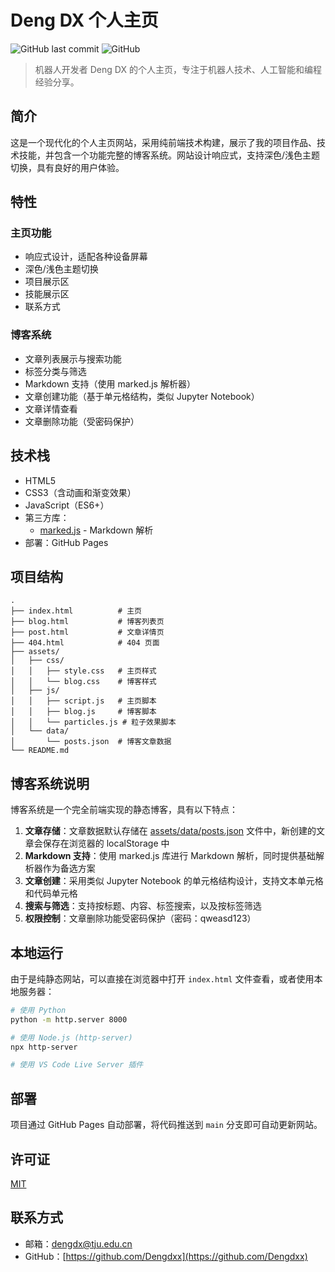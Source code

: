 # Deng DX 个人主页

![GitHub last commit](https://img.shields.io/github/last-commit/Dengdxx/Dengdxx.github.io)
![GitHub](https://img.shields.io/github/license/Dengdxx/Dengdxx.github.io)

> 机器人开发者 Deng DX 的个人主页，专注于机器人技术、人工智能和编程经验分享。

## 简介

这是一个现代化的个人主页网站，采用纯前端技术构建，展示了我的项目作品、技术技能，并包含一个功能完整的博客系统。网站设计响应式，支持深色/浅色主题切换，具有良好的用户体验。

## 特性

### 主页功能
- 响应式设计，适配各种设备屏幕
- 深色/浅色主题切换
- 项目展示区
- 技能展示区
- 联系方式

### 博客系统
- 文章列表展示与搜索功能
- 标签分类与筛选
- Markdown 支持（使用 marked.js 解析器）
- 文章创建功能（基于单元格结构，类似 Jupyter Notebook）
- 文章详情查看
- 文章删除功能（受密码保护）

## 技术栈

- HTML5
- CSS3（含动画和渐变效果）
- JavaScript（ES6+）
- 第三方库：
  - [marked.js](https://github.com/markedjs/marked) - Markdown 解析
- 部署：GitHub Pages

## 项目结构

```
.
├── index.html          # 主页
├── blog.html           # 博客列表页
├── post.html           # 文章详情页
├── 404.html            # 404 页面
├── assets/
│   ├── css/
│   │   ├── style.css   # 主页样式
│   │   └── blog.css    # 博客样式
│   ├── js/
│   │   ├── script.js   # 主页脚本
│   │   ├── blog.js     # 博客脚本
│   │   └── particles.js # 粒子效果脚本
│   └── data/
│       └── posts.json  # 博客文章数据
└── README.md
```

## 博客系统说明

博客系统是一个完全前端实现的静态博客，具有以下特点：

1. **文章存储**：文章数据默认存储在 [assets/data/posts.json](file:///e:/repos/Dengdxx.github.io/assets/data/posts.json) 文件中，新创建的文章会保存在浏览器的 localStorage 中
2. **Markdown 支持**：使用 marked.js 库进行 Markdown 解析，同时提供基础解析器作为备选方案
3. **文章创建**：采用类似 Jupyter Notebook 的单元格结构设计，支持文本单元格和代码单元格
4. **搜索与筛选**：支持按标题、内容、标签搜索，以及按标签筛选
5. **权限控制**：文章删除功能受密码保护（密码：qweasd123）

## 本地运行

由于是纯静态网站，可以直接在浏览器中打开 `index.html` 文件查看，或者使用本地服务器：

```bash
# 使用 Python
python -m http.server 8000

# 使用 Node.js (http-server)
npx http-server

# 使用 VS Code Live Server 插件
```

## 部署

项目通过 GitHub Pages 自动部署，将代码推送到 `main` 分支即可自动更新网站。

## 许可证

[MIT](LICENSE)

## 联系方式

- 邮箱：dengdx@tju.edu.cn
- GitHub：[https://github.com/Dengdxx](https://github.com/Dengdxx)
